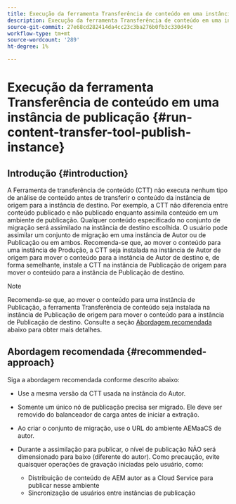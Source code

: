 ```yaml
---
title: Execução da ferramenta Transferência de conteúdo em uma instância de publicação
description: Execução da ferramenta Transferência de conteúdo em uma instância de publicação
source-git-commit: 27e68cd282414da4cc23c3ba276b0fb3c330d49c
workflow-type: tm+mt
source-wordcount: '289'
ht-degree: 1%

---
```



# Execução da ferramenta Transferência de conteúdo em uma instância de publicação {#run-content-transfer-tool-publish-instance}

## Introdução {#introduction}

A Ferramenta de transferência de conteúdo (CTT) não executa nenhum tipo de análise de conteúdo antes de transferir o conteúdo da instância de origem para a instância de destino. Por exemplo, a CTT não diferencia entre conteúdo publicado e não publicado enquanto assimila conteúdo em um ambiente de publicação. Qualquer conteúdo especificado no conjunto de migração será assimilado na instância de destino escolhida. O usuário pode assimilar um conjunto de migração em uma instância de Autor ou de Publicação ou em ambos. Recomenda-se que, ao mover o conteúdo para uma instância de Produção, a CTT seja instalada na instância de Autor de origem para mover o conteúdo para a instância de Autor de destino e, de forma semelhante, instale a CTT na instância de Publicação de origem para mover o conteúdo para a instância de Publicação de destino.

>[!NOTE]
>Recomenda-se que, ao mover o conteúdo para uma instância de Publicação, a ferramenta Transferência de conteúdo seja instalada na instância de Publicação de origem para mover o conteúdo para a instância de Publicação de destino. Consulte a seção [Abordagem recomendada](#recommended-approach) abaixo para obter mais detalhes.

## Abordagem recomendada {#recommended-approach}

Siga a abordagem recomendada conforme descrito abaixo:

* Use a mesma versão da CTT usada na instância do Autor.

* Somente um único nó de publicação precisa ser migrado. Ele deve ser removido do balanceador de carga antes de iniciar a extração.

* Ao criar o conjunto de migração, use o URL do ambiente AEMaaCS de autor.

* Durante a assimilação para publicar, o nível de publicação NÃO será dimensionado para baixo (diferente do autor). Como precaução, evite quaisquer operações de gravação iniciadas pelo usuário, como:

   * Distribuição de conteúdo de AEM autor as a Cloud Service para publicar nesse ambiente
   * Sincronização de usuários entre instâncias de publicação
